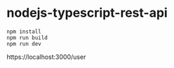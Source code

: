 # nodejs-typescript-rest-api


```
npm install
npm run build
npm run dev

```

https://localhost:3000/user
